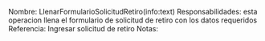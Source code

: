 Nombre: LlenarFormularioSolicitudRetiro(info:text)
Responsabilidades: esta operacion llena el formulario de solicitud de retiro con los datos requeridos
Referencia: Ingresar solicitud de retiro
Notas:
